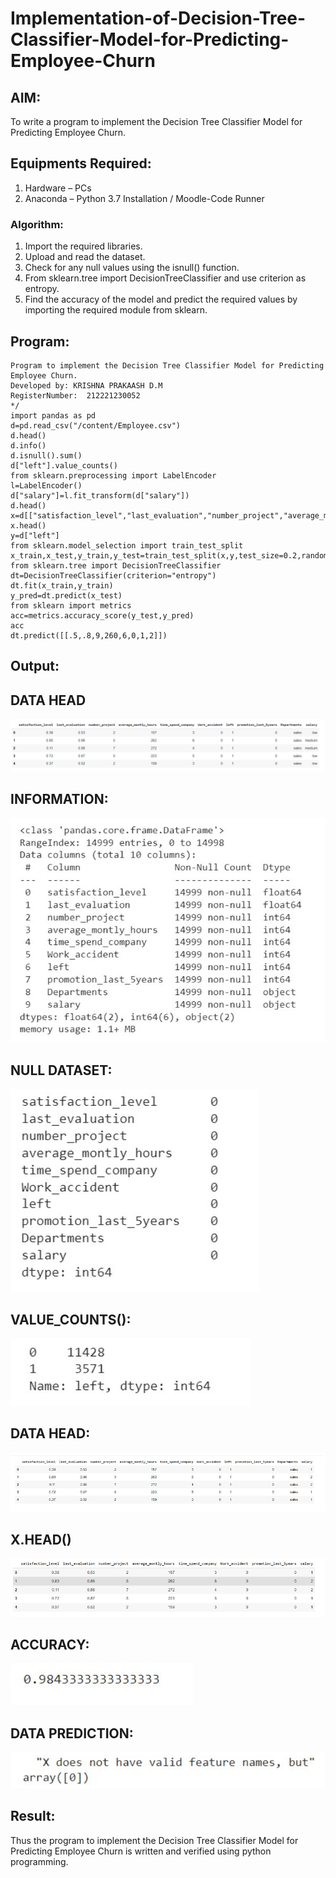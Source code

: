 # Implementation-of-Decision-Tree-Classifier-Model-for-Predicting-Employee-Churn

## AIM:
To write a program to implement the Decision Tree Classifier Model for Predicting Employee Churn.

## Equipments Required:
1. Hardware – PCs
2. Anaconda – Python 3.7 Installation / Moodle-Code Runner

### Algorithm:
1. Import the required libraries. 
2. Upload and read the dataset.
3. Check for any null values using the isnull() function.
4. From sklearn.tree import DecisionTreeClassifier and use criterion as entropy.
5. Find the accuracy of the model and predict the required values by importing the required module from sklearn.

## Program:
```
Program to implement the Decision Tree Classifier Model for Predicting Employee Churn.
Developed by: KRISHNA PRAKAASH D.M
RegisterNumber:  212221230052
*/
import pandas as pd
d=pd.read_csv("/content/Employee.csv")
d.head()
d.info()
d.isnull().sum()
d["left"].value_counts()
from sklearn.preprocessing import LabelEncoder
l=LabelEncoder()
d["salary"]=l.fit_transform(d["salary"])
d.head()
x=d[["satisfaction_level","last_evaluation","number_project","average_montly_hours","time_spend_company","Work_accident","promotion_last_5years","salary"]]
x.head()
y=d["left"]
from sklearn.model_selection import train_test_split
x_train,x_test,y_train,y_test=train_test_split(x,y,test_size=0.2,random_state=100)
from sklearn.tree import DecisionTreeClassifier
dt=DecisionTreeClassifier(criterion="entropy")
dt.fit(x_train,y_train)
y_pred=dt.predict(x_test)
from sklearn import metrics
acc=metrics.accuracy_score(y_test,y_pred)
acc
dt.predict([[.5,.8,9,260,6,0,1,2]])  

```

## Output:
## DATA HEAD
![OUTPUT 1](Capture.PNG)
## INFORMATION:
![OUTPUT 2](Capture-2.PNG)
## NULL DATASET:
![OUTPUT 3](Capture-3.PNG)
## VALUE_COUNTS():
![OUTPUT 4](Capture-4.PNG)
## DATA HEAD:
![OUTPUT 5](Capture-5.PNG)
## X.HEAD()
![OUTPUT 6](Capture-6.PNG)
## ACCURACY:
![OUTPUT 7](Capture-7.PNG)
## DATA PREDICTION:
![OUTPUT 8](Capture-8.PNG)

## Result:
Thus the program to implement the  Decision Tree Classifier Model for Predicting Employee Churn is written and verified using python programming.
